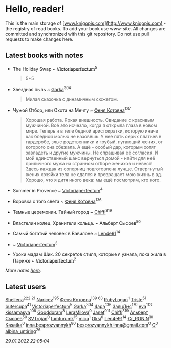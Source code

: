 # Hello, reader!
This is the main storage of [www.knigopis.com](http://www.knigopis.com) - the registry of read books.
To add your book use www-site. All changes are committed and synchronized with this git repository.
Do not use pull requests to make changes here.


## Latest books with notes
* The Holiday Swap ~ [Victoriaperfectum](users/117/117396356938980769291-google)<sup>5</sup>
    > 5*5

* Звездная пыль ~ [Garka](users/115/115753719718250012620-google)<sup>304</sup>
    > Милая сказочка с динамичным сюжетом.

* Чужой Отбор, или Охота на Мечту ~ [Феня Котовна](users/109/109746193906459706720-google)<sup>137</sup>
    > Хорошая работа. Яркая внешность. Свидание с красивым мужчиной.
    > Всё это исчезло, когда я открыла глаза в новом мире.
    > Теперь я в теле бедной аристократки, которую иначе как бледной молью не назовёшь. У неё пять серых платьев в гардеробе, злые родственники и грубый, пугающий жених, от которого она сбежала.
    > А ещё - особый дар, которым хотят завладеть и другие мужчины. Не спрашивая её согласия. И мой единственный шанс вернуться домой - найти для неё приличного мужа на странном отборе женихов и невест!
    > Здесь каждая из соперниц подготовлена лучше. Отвергнутый жених хозяйки тела не сдался и превращает мою жизнь в ад. Хорошо, что я дитя иного века: мы ещё посмотрим, кто кого.

* Summer in Provence ~ [Victoriaperfectum](users/117/117396356938980769291-google)<sup>4</sup>

* Воровка с того света ~ [Феня Котовна](users/109/109746193906459706720-google)<sup>136</sup>

* Темные церемонии. Тайный город ~ [Chiffi](users/105/105831994080785626680-google)<sup>319</sup>

* Властелин колец. Хранители кольца. ~ [Альберт Сысоев](users/474/47446642-vkontakte)<sup>50</sup>

* Самый богатый человек в Вавилоне ~ [Len4e91](users/254/254448176-yandex)<sup>14</sup>

*  ~ [Victoriaperfectum](users/117/117396356938980769291-google)<sup>3</sup>

* Уроки мадам Шик. 20 секретов стиля, которые я узнала, пока жила в Париже ~ [Victoriaperfectum](users/117/117396356938980769291-google)<sup>2</sup>


_More notes [here](latest_books_with_notes.md)._


## Latest users
[Shellena](users/134/13413591548892934957-mailru)<sup>222</sup> 
[](users/118/118248226132797004598-google)<sup>21</sup> 
[Naricev](users/107/107090515204537133928-google)<sup>195</sup> 
[Феня Котовна](users/109/109746193906459706720-google)<sup>139</sup> 
[](users/153/1537586159620888-facebook)<sup>63</sup> 
[RubyLogan](users/112/112596494931263806964-google)<sup>1</sup> 
[Triste](users/517/5175580462988229760-mailru)<sup>51</sup> 
[butercupa](users/193/193697993-vkontakte)<sup>41</sup> 
[Victoriaperfectum](users/117/117396356938980769291-google)<sup>5</sup> 
[Garka](users/115/115753719718250012620-google)<sup>304</sup> 
[4apa](users/117/117392596378069249667-google)<sup>136</sup> 
[ЗаяцЛис](users/112/112388384595246311466-google)<sup>179</sup> 
[eva](users/111/111656270551033014778-google)<sup>113</sup> 
[kissamasya](users/684/68439978-vkontakte)<sup>108</sup> 
[Gooddoram](users/115/115304758208163915085-google)<sup>3</sup> 
[LeraMilova](users/196/196970139-vkontakte)<sup>0</sup> 
[Janet](users/108/108113656204404967440-google)<sup>911</sup> 
[Chiffi](users/105/105831994080785626680-google)<sup>319</sup> 
[Альберт Сысоев](users/474/47446642-vkontakte)<sup>50</sup> 
[SVTrojan](users/110/110093761859864893303-google)<sup>0</sup> 
[tumturumk](users/135/135685382-vkontakte)<sup>15</sup> 
[mica](users/103/103163807632858423947-google)<sup>1</sup> 
[Oksi](users/364/3648522-vkontakte)<sup>0</sup> 
[Len4e91](users/254/254448176-yandex)<sup>14</sup> 
[Cr_RONIN](users/112/112090473416384685204-google)<sup>10</sup> 
[Kasatka](users/116/116127233176802148960-google)<sup>0</sup> 
[inna.besprozvannykh](users/733/73323849-yandex)<sup>80</sup> 
[besprozvannykh.inna@gmail.com](users/153/1533293040-yandex)<sup>0</sup> 
[O](users/388/388959681521597-facebook)<sup>0</sup> 
[albina_untiring](users/257/2579695-vkontakte)<sup>26</sup> 


_29.01.2022 22:05:04_
